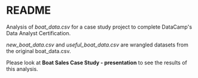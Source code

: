 # README

Analysis of *boat_data.csv* for a case study project to complete DataCamp's Data Analyst Certification.

*new_boat_data.csv* and *useful_boat_data.csv* are wrangled datasets from the original boat_data.csv.

Please look at **Boat Sales Case Study - presentation** to see the results of this analysis.
